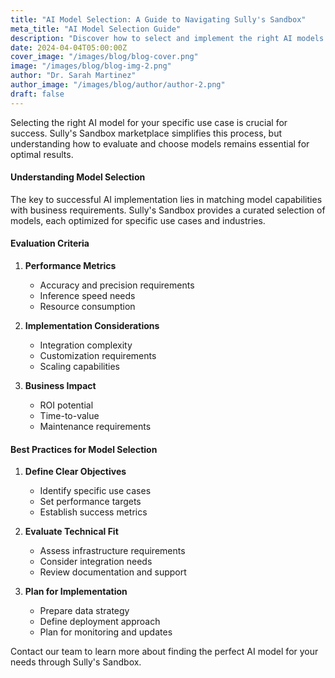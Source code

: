 ```yaml
---
title: "AI Model Selection: A Guide to Navigating Sully's Sandbox"
meta_title: "AI Model Selection Guide"
description: "Discover how to select and implement the right AI models for your business needs using Sully's Sandbox marketplace."
date: 2024-04-04T05:00:00Z
cover_image: "/images/blog/blog-cover.png"
image: "/images/blog/blog-img-2.png"
author: "Dr. Sarah Martinez"
author_image: "/images/blog/author/author-2.png"
draft: false
---
```


Selecting the right AI model for your specific use case is crucial for success. Sully's Sandbox marketplace simplifies this process, but understanding how to evaluate and choose models remains essential for optimal results.

#### Understanding Model Selection

The key to successful AI implementation lies in matching model capabilities with business requirements. Sully's Sandbox provides a curated selection of models, each optimized for specific use cases and industries.

#### Evaluation Criteria

1. **Performance Metrics**
   - Accuracy and precision requirements
   - Inference speed needs
   - Resource consumption

2. **Implementation Considerations**
   - Integration complexity
   - Customization requirements
   - Scaling capabilities

3. **Business Impact**
   - ROI potential
   - Time-to-value
   - Maintenance requirements

#### Best Practices for Model Selection

1. **Define Clear Objectives**
   - Identify specific use cases
   - Set performance targets
   - Establish success metrics

2. **Evaluate Technical Fit**
   - Assess infrastructure requirements
   - Consider integration needs
   - Review documentation and support

3. **Plan for Implementation**
   - Prepare data strategy
   - Define deployment approach
   - Plan for monitoring and updates

Contact our team to learn more about finding the perfect AI model for your needs through Sully's Sandbox.
